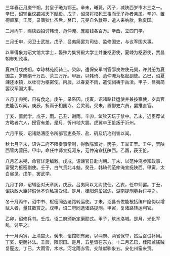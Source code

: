 三年春正月庚午朔，封皇子曦为鄂王。辛未，曦薨。丙子，减陕西岁市木三之一。辛巳，诏辅臣议蠲减天下赋役。戊子，诏录将校死王事而无子孙者亲属。辛卯，置德顺军。壬辰，录唐狄仁杰后。癸巳，元昊自名曩霄，遣人来纳款，称夏国。

二月丙午，赐陕西招讨韩琦、范仲淹、庞籍钱各百万。辛酉，立四门学。

三月壬申，阅卫士武技。戊子，吕夷简罢为司徒、监修国史，与议军国大事。

以章得象为昭文馆大学士，晏殊为集贤殿大学士并兼枢密使，夏竦为枢密使，贾昌朝参知政事。

夏四月戊戌朔，幸琼林苑阅骑士。癸卯，遣保安军判官邵良佐使元昊，许封册为夏国主，岁赐绢十万匹、茶三万斤。甲辰，以韩琦、范仲淹为枢密副使。乙巳，诏夏竦还本镇，以杜衍为枢密使。丙辰，以春夏不雨，遣使祠祷于岳渎。甲子，吕夷简罢议军国大事。

五月丁卯朔，日有食之。庚午，录系囚。戊寅，诏诸路转运使并兼按察使，岁具官吏能否以闻。庚辰，祈雨于相国寺、会灵观。癸未，置御史六员，罢推直官。

丁亥，置武学。戊子，雨。己丑，谢雨。辛卯，筑钦天坛于禁中。乙未，近臣荐试方略者六人，授官有差。是月，忻州地大震。虎翼卒王伦叛于沂州。

六月甲辰，诏诸路漕臣令所部官吏条茶、盐、矾及坑冶利害以闻。

秋七月辛未，诏许二府不限奏事常制，得敷陈留对。丙子，王举正罢。壬午，罢陕西管内营田。甲申，命任中师宣抚河东，范仲淹宣抚陕西。乙酉，获王伦。

八月乙未朔，命官详定编敕。戊戌，诏谏官日赴内朝。丁未，以范仲淹参知政事，富弼为枢密副使。壬子，白气贯北斗魁。癸丑，韩琦代范仲淹宣抚陕西。甲寅，太白昼见。戊午，罢武学。

九月丁卯，诏辅臣对天章阁。戊辰，吕夷简以太尉致仕。乙亥，任中师罢。丁丑，诏执政大臣非假休不许私第受谒。是月，桂阳洞蛮寇边，湖南提刑募兵讨平之。

冬十月丙午，诏中书、枢密同选诸路转运使。丁未，诏县令佐能根括编户隐伪以增赋入者，量其数赏之。戊申，诏二府同选诸路提刑。甲寅，复诸路转运判官。

乙卯，诏修兵书。壬戌，诏二府颁新定磨勘式。甲子，筑水洛城。是月，光化军乱，讨平之。

十一月丙寅，上清宫火。癸未，诏馆职有阙，以两府、两省保举，然后召试补用。丁亥，更荫补法。壬辰，限职田。是月，五星皆在东方。十二月乙巳，桂阳监徭贼复寇边。丁巳，大雨雪，木冰。河北雨赤雪。交阯献驯象五。安化州蛮来贡。